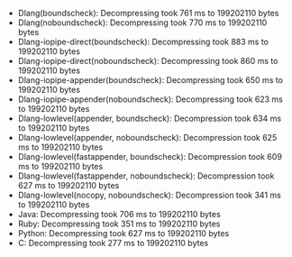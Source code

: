 - Dlang(boundscheck): Decompressing took 761 ms to 199202110 bytes
- Dlang(noboundscheck): Decompressing took 770 ms to 199202110 bytes
- Dlang-iopipe-direct(boundscheck): Decompressing took 883 ms to 199202110 bytes
- Dlang-iopipe-direct(noboundscheck): Decompressing took 860 ms to 199202110 bytes
- Dlang-iopipe-appender(boundscheck): Decompressing took 650 ms to 199202110 bytes
- Dlang-iopipe-appender(noboundscheck): Decompressing took 623 ms to 199202110 bytes
- Dlang-lowlevel(appender, boundscheck): Decompression took 634 ms to 199202110 bytes
- Dlang-lowlevel(appender, noboundscheck): Decompression took 625 ms to 199202110 bytes
- Dlang-lowlevel(fastappender, boundscheck): Decompression took 609 ms to 199202110 bytes
- Dlang-lowlevel(fastappender, noboundscheck): Decompression took 627 ms to 199202110 bytes
- Dlang-lowlevel(nocopy, noboundscheck): Decompression took 341 ms to 199202110 bytes
- Java: Decompressing took 706 ms to 199202110 bytes
- Ruby: Decompressing took 351 ms to 199202110 bytes
- Python: Decompressing took 627 ms to 199202110 bytes
- C: Decompressing took 277 ms to 199202110 bytes
